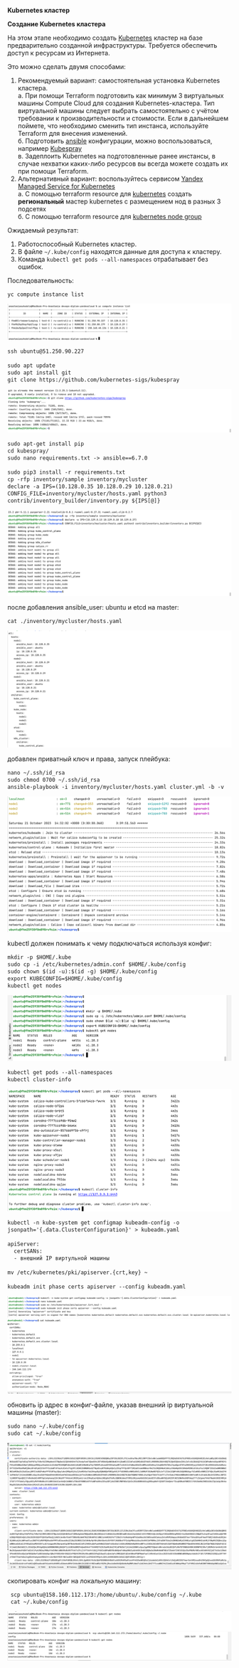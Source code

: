 **Kubernetes кластер**

**Создание Kubernetes кластера**

На этом этапе необходимо создать [Kubernetes](https://kubernetes.io/ru/docs/concepts/overview/what-is-kubernetes/) кластер на базе предварительно созданной инфраструктуры.   Требуется обеспечить доступ к ресурсам из Интернета.

Это можно сделать двумя способами:

1. Рекомендуемый вариант: самостоятельная установка Kubernetes кластера.  
   а. При помощи Terraform подготовить как минимум 3 виртуальных машины Compute Cloud для создания Kubernetes-кластера. 
Тип виртуальной машины следует выбрать самостоятельно с учётом требовании к производительности и стоимости. 
Если в дальнейшем поймете, что необходимо сменить тип инстанса, используйте Terraform для внесения изменений.  
   б. Подготовить [ansible](https://www.ansible.com/) конфигурации, можно воспользоваться, например [Kubespray](https://kubernetes.io/docs/setup/production-environment/tools/kubespray/)  
   в. Задеплоить Kubernetes на подготовленные ранее инстансы, в случае нехватки каких-либо ресурсов вы всегда можете создать их при помощи Terraform.
2. Альтернативный вариант: воспользуйтесь сервисом [Yandex Managed Service for Kubernetes](https://cloud.yandex.ru/services/managed-kubernetes)  
  а. С помощью terraform resource для [kubernetes](https://registry.terraform.io/providers/yandex-cloud/yandex/latest/docs/resources/kubernetes_cluster) создать **региональный** мастер kubernetes с размещением нод в разных 3 подсетях      
  б. С помощью terraform resource для [kubernetes node group](https://registry.terraform.io/providers/yandex-cloud/yandex/latest/docs/resources/kubernetes_node_group)
  
Ожидаемый результат:

1. Работоспособный Kubernetes кластер.
2. В файле `~/.kube/config` находятся данные для доступа к кластеру.
3. Команда `kubectl get pods --all-namespaces` отрабатывает без ошибок.


Последовательность:

```
yc compute instance list
```

![img.png](pics/img_9.png)

```
ssh ubuntu@51.250.90.227

sudo apt update
sudo apt install git
git clone https://github.com/kubernetes-sigs/kubespray
```
![img_1.png](pics/img_1.png)

```
sudo apt-get install pip
cd kubespray/
sudo nano requirements.txt -> ansible==6.7.0

sudo pip3 install -r requirements.txt
cp -rfp inventory/sample inventory/mycluster
declare -a IPS=(10.128.0.35 10.128.0.29 10.128.0.21)
CONFIG_FILE=inventory/mycluster/hosts.yaml python3 contrib/inventory_builder/inventory.py ${IPS[@]}

```

![img_2.png](pics/img_2.png)

после добавления ansible_user: ubuntu и etcd на master:

```
cat ./inventory/mycluster/hosts.yaml
```

![img.png](pics/img_3.png)

добавлен приватный ключ и права, запуск плейбука:

```
nano ~/.ssh/id_rsa
sudo chmod 0700 ~/.ssh/id_rsa
ansible-playbook -i inventory/mycluster/hosts.yaml cluster.yml -b -v 
```
![img_4.png](pics/img_4.png)

kubectl должен понимать к чему подключаться используя конфиг:

```
mkdir -p $HOME/.kube
sudo cp -i /etc/kubernetes/admin.conf $HOME/.kube/config
sudo chown $(id -u):$(id -g) $HOME/.kube/config
export KUBECONFIG=$HOME/.kube/config
kubectl get nodes
```

![img_5.png](pics/img_5.png)

```
kubectl get pods --all-namespaces
kubectl cluster-info
```

![img_6.png](pics/img_6.png)

```
kubectl -n kube-system get configmap kubeadm-config -o jsonpath='{.data.ClusterConfiguration}' > kubeadm.yaml

apiServer:
  certSANs:
  - внешний IP виртульной машины

mv /etc/kubernetes/pki/apiserver.{crt,key} ~

kubeadm init phase certs apiserver --config kubeadm.yaml
```

![img_1.png](pics/img_11.png)
![img.png](pics/img10.png)

обновить ip адрес в конфиг-файле, указав внешний ip виртуальной машины (master):

```
sudo nano ~/.kube/config
sudo cat ~/.kube/config
```

![img.png](pics/img_12.png)

скопировать конфиг на локальную машину:

```
 scp ubuntu@158.160.112.173:/home/ubuntu/.kube/config ~/.kube
 cat ~/.kube/config
```

![img.png](pics/img_8.png)
![img_1.png](pics/img_13.png)
